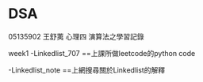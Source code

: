 # DSA
05135902 王舒荑 心理四 演算法之學習記錄

week1
-Linkedlist_707
==上課所做leetcode的python code

-Linkedlist_note
==上網搜尋關於Linkedlist的解釋
